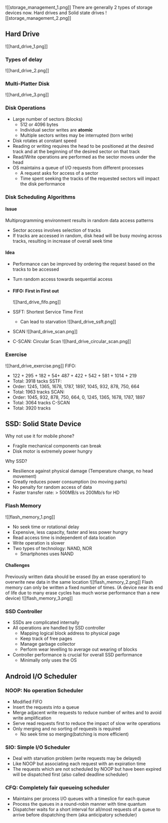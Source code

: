 ![[storage_management_1.png]]
There are generally 2 types of storage devices now. Hard drives and Solid state drives
![[storage_management_2.png]]

## Hard Drive
![[hard_drive_1.png]]
### Types of delay
![[hard_drive_2.png]]
### Multi-Platter Disk
![[hard_drive_3.png]]
### Disk Operations
- Large number of sectors (blocks)
	- 512 or 4096 bytes
	- Individual sector writes are **atomic**
	- Multiple sectors writes may be interrupted (torn write)
- Disk rotates at constant speed
- Reading or writing requires the head to be positioned at the desired track and at the beginning of the desired sector on that track
- Read/Write operations are performed as the sector moves under the head
- OS maintains a queue of I/O requests from different processes
	- A request asks for access of a sector
	- Time spent seeking the tracks of the requested sectors will impact the disk performance

### Disk Scheduling Algorithms
#### Issue
Multiprogramming environment results in random data access patterns
- Sector access involves selection of tracks
- If tracks are accessed in random, disk head will be busy moving across tracks, resulting in increase of overall seek time

#### Idea
- Performance can be improved by ordering the request based on the tracks to be accessed
- Turn random access towards sequential access

- #### FIFO: First in First out
	![[hard_drive_fifo.png]]
- SSFT: Shortest Service Time First
	- Can lead to starvation
	![[hard_drive_ssft.png]]
- SCAN
	![[hard_drive_scan.png]]
- C-SCAN: Circular Scan
	![[hard_drive_circular_scan.png]]

### Exercise
![[hard_drive_exercise.png]]
FIFO: 
- 122 + 295 + 182 + 54+ 487 + 422 + 542 + 581 + 1014 + 219
- Total: 3918 tacks
SSTF:
- Order: 1245, 1365, 1678, 1787, 1897, 1045, 932, 878, 750, 664
- Total: 1963 tracks
SCAN: 
 - Order: 1045, 932, 878, 750, 664, 0, 1245, 1365, 1678, 1787, 1897
 - Total: 3064 tracks
C-SCAN
- Total: 3920 tracks

## SSD: Solid State Device
Why not use it for mobile phone?
- Fragile mechanical components can break
- Disk motor is extremely power hungry

Why SSD?
- Resilience against physical damage (Temperature change, no head movement)
- Greatly reduces power consumption (no moving parts)
- No penalty for random access of data
- Faster transfer rate: > 500MB/s vs 200Mb/s for HD

### Flash Memory
![[flash_memory_1.png]]
- No seek time or rotational delay
- Expensive, less capacity, faster and less power hungry
- Read access time is independent of data location
- Write operation is slower
- Two types of technology: NAND, NOR
	- Smartphones uses NAND
#### Challenges
Previously written data should be erased (by an erase operation) to overwrite new data in the same location
![[flash_memory_2.png]]
Flash memory can only be written a fixed number of times. (A device near its end of life due to many erase cycles has much worse performance than a new device)
![[flash_memory_3.png]]
### SSD Controller
- SSDs are complicated internally
- All operations are handled by SSD controller
	- Mapping logical block address to physical page
	- Keep track of free pages
	- Manage garbage collector
	- Perform wear levelling to average out wearing of blocks
- Controller performance is crucial for overall SSD performance
	- Minimally only uses the OS

## Android I/O Scheduler
### NOOP: No operation Scheduler
- Modified FIFO
- Insert the requests into a queue
- Merge adjacent write requests to reduce number of writes and to avoid write amplification
- Serve read requests first to reduce the impact of slow write operations
- Only merging and no sorting of requests is required
	- No seek time so merging(batching is more efficient)

### SIO: Simple I/O Scheduler
- Deal with starvation problem (write requests may be delayed)
- Like NOOP but associating each request with an expiration time
- The requests which are not scheduled by NOOP but have been expired will be dispatched first (also called deadline scheduler)

### CFQ: Completely fair queueing scheduler


- Maintains per process I/O queues with a timeslice for each queue
- Process the queues in a round-robin manner with time quantum
- Dispatcher waits for a short interval for all/most requests of a queue to arrive before dispatching them (aka anticipatory scheduler)
